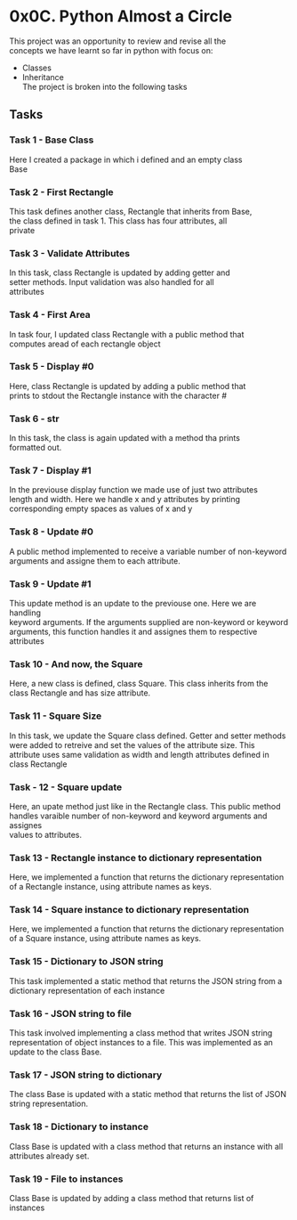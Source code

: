 # 0x0C. Python Almost a Circle 
This project was an opportunity to review and revise all the  
concepts we have learnt so far in python with focus on:
- Classes
- Inheritance  
The project is broken into the following tasks
## Tasks
### Task 1 - Base Class
Here I created a package in which i defined and an empty class  
Base

### Task 2 - First Rectangle
This task defines another class, Rectangle that inherits from Base,   
the class defined in task 1. This class has four attributes, all   
private

### Task 3 - Validate Attributes
In this task, class Rectangle is updated by adding getter and  
setter methods. Input validation was also handled for all  
attributes

### Task 4 - First Area
In task four, I updated class Rectangle with a public method that  
computes aread of each rectangle object

### Task 5 - Display #0
Here, class Rectangle is updated by adding a public method that  
prints to stdout the Rectangle instance with the character #

### Task 6 - __str__
In this task, the class is again updated with a method tha prints  
formatted out.

### Task 7 - Display #1
In the previouse display function we made use of just two attributes  
length and width. Here we handle x and y attributes by printing 
corresponding empty spaces as values of x and y

### Task 8 - Update #0
A public method implemented to receive a variable number of non-keyword   
arguments and assigne them to each attribute.

### Task 9 - Update #1
This update method is an update to the previouse one. Here we are handling   
keyword arguments. If the arguments supplied are non-keyword or keyword  
arguments, this function handles it and assignes them to respective  
attributes

### Task 10 - And now, the Square
Here, a new class is defined, class Square. This class inherits from the  
class Rectangle and has size attribute.

### Task 11 - Square Size
In this task, we update the Square class defined. Getter and setter methods  
were added to retreive and set the values of the attribute size. This   
attribute uses same validation as width and length attributes defined in   
class Rectangle

### Task - 12 - Square update
Here, an upate method just like in the Rectangle class. This public method  
handles varaible number of non-keyword and keyword arguments and assignes  
values to attributes.

### Task 13 - Rectangle instance to dictionary representation
Here, we implemented a function that returns the dictionary representation   
of a Rectangle instance, using attribute names as keys.  

### Task 14 - Square instance to dictionary representation
Here, we implemented a function that returns the dictionary representation   
of a Square instance, using attribute names as keys.

### Task 15 - Dictionary to JSON string
This task implemented a static method that returns the JSON string from a  
dictionary representation of each instance

### Task 16 - JSON string to file
This task involved implementing a class method that writes JSON string  
representation of object instances to a file. This was implemented as an   
update to the class Base.

### Task 17 - JSON string to dictionary
The class Base is updated with a static method that returns the list of JSON  
string representation.

### Task 18 - Dictionary to instance
Class Base is updated with a class method that returns an instance with all  
attributes already set.

### Task 19 - File to instances
Class Base is updated by adding a class method that returns list of instances  

